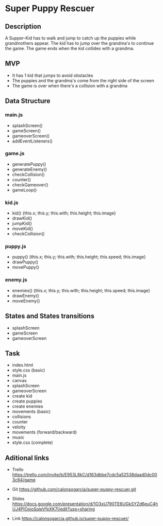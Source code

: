 # **Super Puppy Rescuer**

## **Description**
A Supper-Kid has to walk and jump to catch up the puppies while grandmothers appear. 
The kid has to jump over the grandma's to continue the game.
The game ends when the kid collides with a grandma.


## **MVP**
* It has 1 kid that jumps to avoid obstacles
* The puppies and the grandma's come from the right side of the screen
* The game is over when there's a collision with a grandma



## **Data Structure**

### main.js
* splashScreen()
* gameScreen()
* gameoverScreen()
* addEventListeners()

### game.js
* generatePuppy()
* generateEnemy()
* checkCollision()
* counter()
* checkGameover()
* gameLoop()

### kid.js
* kid() {this.x; this.y; this.with; this.height; this.image}
* drawKid()
* jumpKid()
* moveKid()
* checkCollision()

### puppy.js
* puppy() {this.x; this.y; this.with; this.height; this.speed; this.image}
* drawPuppy()
* movePuppy()

### enemy.js
* enemies() {this.x; this.y; this.with; this.height; this.speed; this.image}
* drawEnemy()
* moveEnemy()


## States and States transitions
* splashScreen
* gameScreen
* gameoverScreen


## Task
* index.html
* style.css (basic)
* main.js
* canvas
* splashScreen
* gameoverScreen
* create kid
* create puppies
* create enemies
* movements (basic)
* collisions
* counter
* veloity
* movements (forward/backward)
* music
* style.css (complete)



## Aditional links
- Trello
https://trello.com/invite/b/E953L6kC/d163dbbe7cdc5a52538daad0dc003c64/game

- Git
https://github.com/calonsogarcia/super-puppy-rescuer.git

- Slides
https://docs.google.com/presentation/d/1O3xU790TE6UGkSYZd6euC4hUJ4PIOxioSqieVfpXK7I/edit?usp=sharing

- Link
https://calonsogarcia.github.io/super-puppy-rescuer/